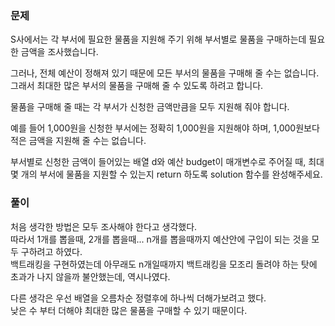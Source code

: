 ###  문제

S사에서는 각 부서에 필요한 물품을 지원해 주기 위해 부서별로 물품을 구매하는데 필요한 금액을 조사했습니다.    

그러나, 전체 예산이 정해져 있기 때문에 모든 부서의 물품을 구매해 줄 수는 없습니다. 그래서 최대한 많은 부서의 물품을 구매해 줄 수 있도록 하려고 합니다.   

물품을 구매해 줄 때는 각 부서가 신청한 금액만큼을 모두 지원해 줘야 합니다.    

예를 들어 1,000원을 신청한 부서에는 정확히 1,000원을 지원해야 하며, 1,000원보다 적은 금액을 지원해 줄 수는 없습니다.   

부서별로 신청한 금액이 들어있는 배열 d와 예산 budget이 매개변수로 주어질 때, 최대 몇 개의 부서에 물품을 지원할 수 있는지 return 하도록 solution 함수를 완성해주세요.   


### 풀이

처음 생각한 방법은 모두 조사해야 한다고 생각했다.   
따라서 1개를 뽑을때, 2개를 뽑을때... n개를 뽑을때까지 예산안에 구입이 되는 것을 모두 구하려고 하였다.    
백트래킹을 구현하였는데 아무래도 n개일때까지 백트래킹을 모조리 돌려야 하는 탓에 초과가 나지 않을까 불안했는데, 역시나였다.   

다른 생각은 우선 배열을 오름차순 정렬후에 하나씩 더해가보려고 했다.   
낮은 수 부터 더해야 최대한 많은 물품을 구매할 수 있기 때문이다.
